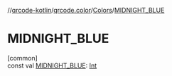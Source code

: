 //[qrcode-kotlin](../../../index.md)/[qrcode.color](../index.md)/[Colors](index.md)/[MIDNIGHT_BLUE](-m-i-d-n-i-g-h-t_-b-l-u-e.md)

# MIDNIGHT_BLUE

[common]\
const val [MIDNIGHT_BLUE](-m-i-d-n-i-g-h-t_-b-l-u-e.md): [Int](https://kotlinlang.org/api/latest/jvm/stdlib/kotlin-stdlib/kotlin/-int/index.html)
